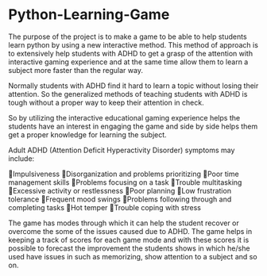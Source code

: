 # Python-Learning-Game

The purpose of the project is to make a game to be able to help students learn python by using a new interactive method. This method of approach is to extensively help students with ADHD to get a grasp of the attention with interactive gaming experience and at the same time allow them to learn a subject more faster than the regular way.

Normally students with ADHD find it hard to learn a topic without losing their attention. So the generalized methods of teaching students with ADHD is tough without a proper way to keep their attention in check.

So by utilizing the interactive educational gaming experience helps the students have an interest in engaging the game and side by side helps them get a proper knowledge for learning the subject. 

Adult ADHD (Attention Deficit Hyperactivity Disorder) symptoms may include:

Impulsiveness
Disorganization and problems prioritizing
Poor time management skills
Problems focusing on a task
Trouble multitasking
Excessive activity or restlessness
Poor planning
Low frustration tolerance
Frequent mood swings
Problems following through and completing tasks
Hot temper
Trouble coping with stress

The game has modes through which it can help the student recover or overcome the some of the issues caused due to ADHD. The game helps in keeping a track of scores for each game mode and with these scores it is possible to forecast the improvement the students shows in which he/she used have issues in such as memorizing, show attention to a subject and so on.
